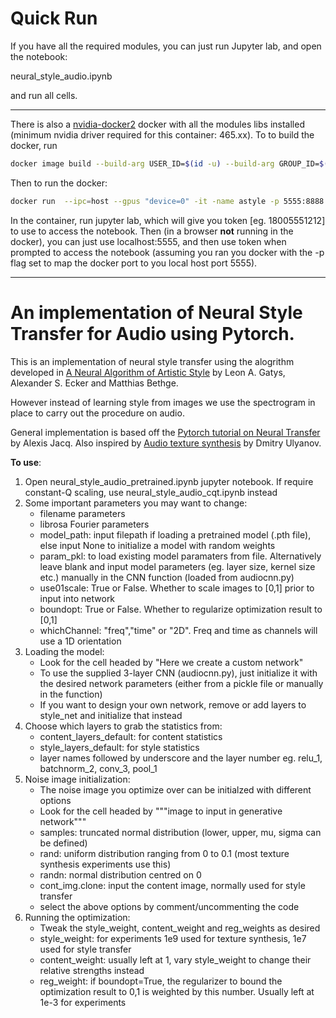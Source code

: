 

Quick Run
============================

If you have all the required modules, you can just run Jupyter lab, and open the notebook:

neural_style_audio.ipynb

and run all cells.

------

There is also a [nvidia-docker2](https://docs.nvidia.com/datacenter/cloud-native/container-toolkit/install-guide.html) docker with all the modules libs installed (minimum nvidia driver required for this container: 465.xx). To to build the docker, run 

```bash
docker image build --build-arg USER_ID=$(id -u) --build-arg GROUP_ID=$(id -g) --file Dockerfile --tag username:astyle ../
```

Then to run the docker:

```bash
docker run  --ipc=host --gpus "device=0" -it -name astyle -p 5555:8888 -v $(pwd):/astyle --rm username:astyle
```

In the container, run jupyter lab,  which will give you token [eg. 18005551212] to use to access the notebook. Then (in a browser **not** running in the docker), you can just use localhost:5555, and then use token when prompted to access the notebook (assuming you ran you docker with the -p flag set to map the docker port to you local host port 5555).


------



An implementation of Neural Style Transfer for Audio using Pytorch.
============================

This is an implementation of neural style transfer using the alogrithm developed in
[A Neural Algorithm of Artistic Style](https://arxiv.org/abs/1508.06576) by Leon A. Gatys, Alexander S. Ecker and Matthias Bethge.

However instead of learning style from images we use the spectrogram in place to carry out the procedure on audio.

General implementation is based off the [Pytorch tutorial on Neural Transfer](http://pytorch.org/tutorials/advanced/neural_style_tutorial.html) by Alexis Jacq. Also inspired by [Audio texture synthesis](https://github.com/DmitryUlyanov/neural-style-audio-torch) by Dmitry Ulyanov.

**To use**:  
1. Open neural_style_audio_pretrained.ipynb jupyter notebook. If require constant-Q scaling, use  	neural_style_audio_cqt.ipynb instead  
2. Some important parameters you may want to change:  
    * filename parameters  
    * librosa Fourier parameters  
    * model_path: input filepath if loading a pretrained model (.pth file), else input None to initialize a model with random weights  
    * param_pkl: to load existing model paramaters from file. Alternatively leave blank and input model parameters (eg. layer size, kernel size etc.) manually in the CNN function (loaded from audiocnn.py)  
    * use01scale: True or False. Whether to scale images to [0,1] prior to input into network  
    * boundopt: True or False. Whether to regularize optimization result to [0,1]  
    * whichChannel: "freq","time" or "2D". Freq and time as channels will use a 1D orientation  
3. Loading the model:  
    * Look for the cell headed by "Here we create a custom network"  
    * To use the supplied 3-layer CNN (audiocnn.py), just initialize it with the desired network parameters (either from a pickle file or manually in the function)  
    * If you want to design your own network, remove or add layers to style_net and initialize that instead  
4. Choose which layers to grab the statistics from:  
    * content_layers_default: for content statistics  
    * style_layers_default: for style statistics  
    * layer names followed by underscore and the layer number eg. relu_1, batchnorm_2, conv_3, pool_1  
5. Noise image initialization:  
    * The noise image you optimize over can be initialzed with different options  
    * Look for the cell headed by """image to input in generative network"""  
    * samples: truncated normal distribution (lower, upper, mu, sigma can be defined)  
    * rand: uniform distribution ranging from 0 to 0.1 (most texture synthesis experiments use this)  
    * randn: normal distribution centred on 0  
    * cont_img.clone: input the content image, normally used for style transfer  
    * select the above options by comment/uncommenting the code  
6. Running the optimization:  
    * Tweak the style_weight, content_weight and reg_weights as desired  
    * style_weight: for experiments 1e9 used for texture synthesis, 1e7 used for style transfer  
    * content_weight: usually left at 1, vary style_weight to change their relative strengths instead   
    * reg_weight: if boundopt=True, the regularizer to bound the optimization result to 0,1 is weighted by this number. Usually left at 1e-3 for experiments 

